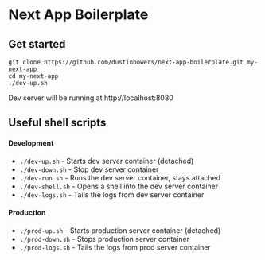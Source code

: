 # Next App Boilerplate

## Get started

```shell
git clone https://github.com/dustinbowers/next-app-boilerplate.git my-next-app
cd my-next-app
./dev-up.sh
```
Dev server will be running at http://localhost:8080

## Useful shell scripts

#### Development

- `./dev-up.sh` - Starts dev server container (detached)
- `./dev-down.sh` - Stop dev server container
- `./dev-run.sh` - Runs the dev server container, stays attached
- `./dev-shell.sh` - Opens a shell into the dev server container
- `./dev-logs.sh` - Tails the logs from dev server container

#### Production
- `./prod-up.sh` - Starts production server container (detached)
- `./prod-down.sh` - Stops production server container
- `./prod-logs.sh` - Tails the logs from prod server container
